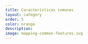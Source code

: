 ```yaml
---
title: Características comunes
layout: category
order: 5
color: orange
description: 
image: mapping-common-features.svg
---
```

